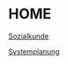 # HOME

[Sozialkunde](https://ts13b.github.io/sozialkunde)

[Systemplanung](https://ts13b.github.io/systemplanung)
